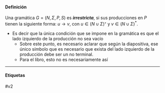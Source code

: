 #### Definición

Una gramática $G = (N, \Sigma, P, S)$ es ***irrestricta***, si sus producciones en $P$ tienen la siguiente forma: $u \rightarrow v$, con $u \in (N\cup\Sigma)⁺$ y $v \in (N \cup \Sigma)^*$.
- Es decir que la única condición que se impone en la gramática es que el lado izquierdo de la producción no sea vacío
	- Sobre este punto, es necesario aclarar que según la diapositiva, ese único símbolo que es necesario que exista del lado izquierdo de la producción debe ser un no terminal. 
	- Para el libro, esto no es necesariamente así

***
#### Etiquetas
#v2 